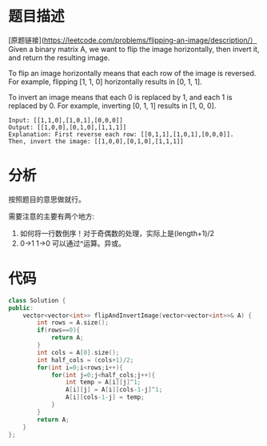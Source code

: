 # 题目描述

[原题链接](https://leetcode.com/problems/flipping-an-image/description/）
Given a binary matrix A, we want to flip the image horizontally, then invert it, and return the resulting image.

To flip an image horizontally means that each row of the image is reversed.  For example, flipping [1, 1, 0] horizontally results in [0, 1, 1].

To invert an image means that each 0 is replaced by 1, and each 1 is replaced by 0. For example, inverting [0, 1, 1] results in [1, 0, 0].

```
Input: [[1,1,0],[1,0,1],[0,0,0]]
Output: [[1,0,0],[0,1,0],[1,1,1]]
Explanation: First reverse each row: [[0,1,1],[1,0,1],[0,0,0]].
Then, invert the image: [[1,0,0],[0,1,0],[1,1,1]]
```

<!--more-->

# 分析
按照题目的意思做就行。

需要注意的主要有两个地方:
1. 如何将一行数倒序！对于奇偶数的处理，实际上是(length+1)/2
2. 0->1 1->0 可以通过^运算。异或。

# 代码
```C++
class Solution {
public:
    vector<vector<int>> flipAndInvertImage(vector<vector<int>>& A) {
        int rows = A.size();
        if(rows==0){
            return A;
        }
        int cols = A[0].size();
        int half_cols = (cols+1)/2;
        for(int i=0;i<rows;i++){
            for(int j=0;j<half_cols;j++){
                int temp = A[i][j]^1;
                A[i][j] = A[i][cols-1-j]^1;
                A[i][cols-1-j] = temp;
            }
        }
        return A;
    }
};
```